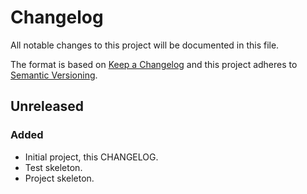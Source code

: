 # Changelog
All notable changes to this project will be documented in this file.

The format is based on [Keep a Changelog](http://keepachangelog.com/) 
and this project adheres to [Semantic Versioning](http://semver.org/).


## Unreleased
### Added
- Initial project, this CHANGELOG.
- Test skeleton.
- Project skeleton.


[Unreleased]: https://github.com/prashnts/hues/compare/0.1.0...HEAD

